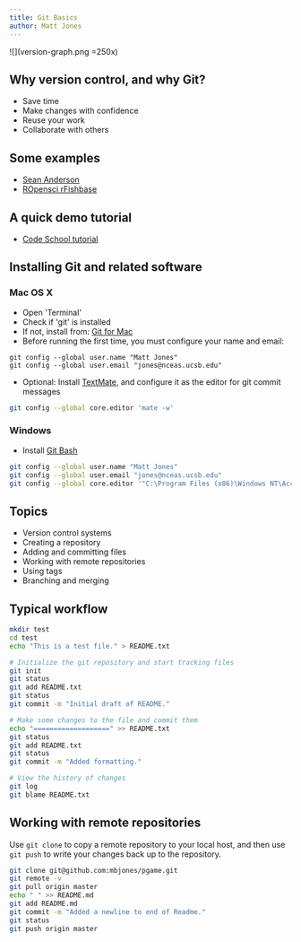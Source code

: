 ```yaml
---
title: Git Basics
author: Matt Jones
---
```


![](version-graph.png =250x)

## Why version control, and why Git?

- Save time
- Make changes with confidence
- Reuse your work
- Collaborate with others

## Some examples

- [Sean Anderson](https://github.com/seananderson)
- [ROpensci rFishbase](https://github.com/ropensci/rfishbase)

## A quick demo tutorial

- [Code School tutorial](http://try.github.io/)

## Installing Git and related software

### Mac OS X

- Open 'Terminal'
- Check if 'git' is installed
- If not, install from: [Git for Mac](http://git-scm.com/download/mac)
- Before running the first time, you must configure your name and email:

``` {.bash}
git config --global user.name "Matt Jones"
git config --global user.email "jones@nceas.ucsb.edu"
```

- Optional: Install [TextMate](https://api.textmate.org/downloads/release), and configure it as the editor for git commit messages

```bash
git config --global core.editor 'mate -w'
```

### Windows

- Install [Git Bash](http://msysgit.github.io/)

```bash
git config --global user.name "Matt Jones"
git config --global user.email "jones@nceas.ucsb.edu"
git config --global core.editor '"C:\Program Files (x86)\Windows NT\Accessories\wordpad.exe"'
```

## Topics

- Version control systems
- Creating a repository
- Adding and committing files
- Working with remote repositories
- Using tags
- Branching and merging

## Typical workflow

```bash
mkdir test
cd test
echo "This is a test file." > README.txt

# Initialize the git repository and start tracking files
git init
git status
git add README.txt
git status
git commit -m "Initial draft of README."

# Make some changes to the file and commit them
echo "===================" >> README.txt
git status
git add README.txt
git status
git commit -m "Added formatting."

# View the history of changes
git log
git blame README.txt
```

## Working with remote repositories

Use `git clone` to copy a remote repository to your local host, and then use `git push` to write your changes back up to the repository.

```bash
git clone git@github.com:mbjones/pgame.git
git remote -v
git pull origin master
echo " " >> README.md
git add README.md
git commit -m "Added a newline to end of Readme."
git status
git push origin master
```
